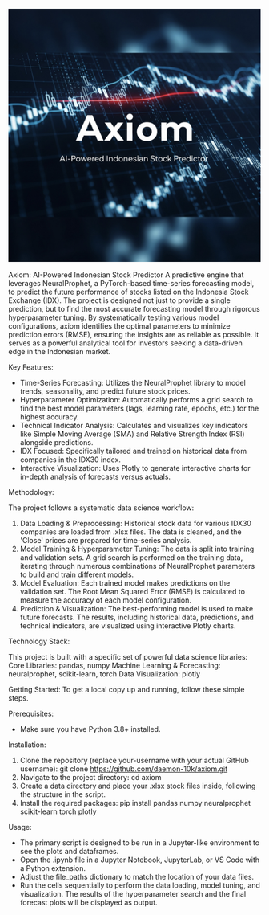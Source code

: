 ![Axiom Banner](banner.jpg)

Axiom: AI-Powered Indonesian Stock Predictor
A predictive engine that leverages NeuralProphet, a PyTorch-based time-series forecasting model, to predict the future performance of stocks listed on the Indonesia Stock Exchange (IDX). The project is designed not just to provide a single prediction, but to find the most accurate forecasting model through rigorous hyperparameter tuning. By systematically testing various model configurations, axiom identifies the optimal parameters to minimize prediction errors (RMSE), ensuring the insights are as reliable as possible. It serves as a powerful analytical tool for investors seeking a data-driven edge in the Indonesian market.

Key Features:
- Time-Series Forecasting: Utilizes the NeuralProphet library to model trends, seasonality, and predict future stock prices.
- Hyperparameter Optimization: Automatically performs a grid search to find the best model parameters (lags, learning rate, epochs, etc.) for the highest accuracy.
- Technical Indicator Analysis: Calculates and visualizes key indicators like Simple Moving Average (SMA) and Relative Strength Index (RSI) alongside predictions.
- IDX Focused: Specifically tailored and trained on historical data from companies in the IDX30 index.
- Interactive Visualization: Uses Plotly to generate interactive charts for in-depth analysis of forecasts versus actuals.

Methodology:

The project follows a systematic data science workflow:
1. Data Loading & Preprocessing: Historical stock data for various IDX30 companies are loaded from .xlsx files. The data is cleaned, and the 'Close' prices are prepared for time-series analysis.
2. Model Training & Hyperparameter Tuning: The data is split into training and validation sets. A grid search is performed on the training data, iterating through numerous combinations of NeuralProphet parameters to build and train different models.
3. Model Evaluation: Each trained model makes predictions on the validation set. The Root Mean Squared Error (RMSE) is calculated to measure the accuracy of each model configuration.
4. Prediction & Visualization: The best-performing model is used to make future forecasts. The results, including historical data, predictions, and technical indicators, are visualized using interactive Plotly charts.

Technology Stack:

This project is built with a specific set of powerful data science libraries:
Core Libraries: pandas, numpy
Machine Learning & Forecasting: neuralprophet, scikit-learn, torch
Data Visualization: plotly

Getting Started:
To get a local copy up and running, follow these simple steps.

  Prerequisites:
  - Make sure you have Python 3.8+ installed.

  Installation:
  1. Clone the repository (replace your-username with your actual GitHub username): git clone https://github.com/daemon-10k/axiom.git
  2. Navigate to the project directory: cd axiom
  3. Create a data directory and place your .xlsx stock files inside, following the structure in the script.
  4. Install the required packages: pip install pandas numpy neuralprophet scikit-learn torch plotly

Usage:

- The primary script is designed to be run in a Jupyter-like environment to see the plots and dataframes.
- Open the .ipynb file in a Jupyter Notebook, JupyterLab, or VS Code with a Python extension.
- Adjust the file_paths dictionary to match the location of your data files.
- Run the cells sequentially to perform the data loading, model tuning, and visualization. The results of the hyperparameter search and the final forecast plots will be displayed as output.

  

